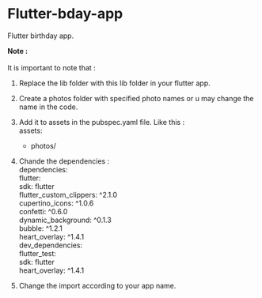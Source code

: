 # Flutter-bday-app
Flutter birthday app.

<b>Note : </b>
<br><br>
It is important to note that :<br>
1. Replace the lib folder with this lib folder in your flutter app.<br>
2. Create a photos folder with specified photo names or u may change the name in the code.<br>
3. Add it to assets in the pubspec.yaml file. Like this :<br>
   assets:<br>
      - photos/<br>
4. Chande the dependencies :<br>
   dependencies:<br>
  flutter:<br>
    sdk: flutter<br>
  flutter_custom_clippers: ^2.1.0<br>
  cupertino_icons: ^1.0.6<br>
  confetti: ^0.6.0<br>
  dynamic_background: ^0.1.3<br>
  bubble: ^1.2.1<br>
  heart_overlay: ^1.4.1<br>
   dev_dependencies:<br>
  flutter_test:<br>
    sdk: flutter<br>
  heart_overlay: ^1.4.1<br>

5. Change the import according to your app name.<br>
